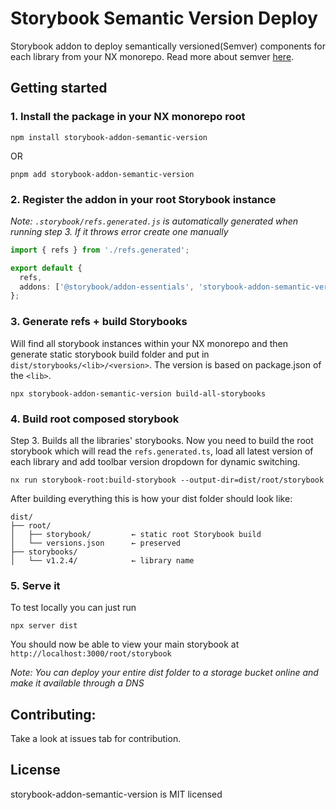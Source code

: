 # Storybook Semantic Version Deploy

Storybook addon to deploy semantically versioned(Semver) components for each library from your NX monorepo. Read more about semver [here](https://semver.org/).

## Getting started

### 1. Install the package in your NX monorepo root

```shell
npm install storybook-addon-semantic-version
```

OR

```shell
pnpm add storybook-addon-semantic-version
```

### 2. Register the addon in your root Storybook instance

_Note: `.storybook/refs.generated.js` is automatically generated when running step 3. If it throws error create one manually_

```typescript
import { refs } from './refs.generated';

export default {
  refs,
  addons: ['@storybook/addon-essentials', 'storybook-addon-semantic-version'],
};
```

### 3. Generate refs + build Storybooks

Will find all storybook instances within your NX monorepo and then generate static storybook build folder and put in `dist/storybooks/<lib>/<version>`. The version is based on package.json of the `<lib>`.

```shell
npx storybook-addon-semantic-version build-all-storybooks
```

### 4. Build root composed storybook

Step 3. Builds all the libraries' storybooks. Now you need to build the root storybook which will read the `refs.generated.ts`, load all latest version of each library and add toolbar version dropdown for dynamic switching.

```shell
nx run storybook-root:build-storybook --output-dir=dist/root/storybook
```

After building everything this is how your dist folder should look like:

```
dist/
├── root/
│   ├── storybook/         ← static root Storybook build
│   └── versions.json      ← preserved
├── storybooks/
│   └── v1.2.4/            ← library name
```

### 5. Serve it

To test locally you can just run

```shell
npx server dist
```

You should now be able to view your main storybook at `http://localhost:3000/root/storybook`

_Note: You can deploy your entire dist folder to a storage bucket online and make it available through a DNS_

## Contributing:

Take a look at issues tab for contribution.

## License

storybook-addon-semantic-version is MIT licensed
